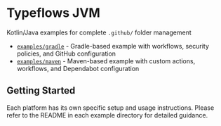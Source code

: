 # Typeflows JVM

Kotlin/Java examples for complete `.github/` folder management

- [`examples/gradle`](gradle/) - Gradle-based example with workflows, security policies, and GitHub configuration
- [`examples/maven`](maven/) - Maven-based example with custom actions, workflows, and Dependabot configuration

## Getting Started

Each platform has its own specific setup and usage instructions. Please refer to the README in each example directory for detailed guidance.
